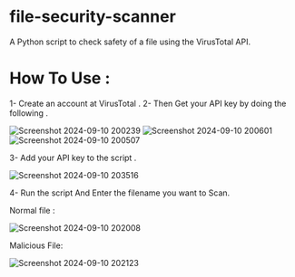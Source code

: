 # file-security-scanner
A Python script to check  safety of a file using the VirusTotal API.

<h1><strong>How To Use :</strong></h1>


1- Create an account at VirusTotal . 
2- Then Get your API key by doing the following . 

![Screenshot 2024-09-10 200239](https://github.com/user-attachments/assets/fd069e0f-4a62-4bdd-837d-274652f4c0dd)
![Screenshot 2024-09-10 200601](https://github.com/user-attachments/assets/46b56941-b9fe-4f32-86a4-35b2f2a39ac0)
![Screenshot 2024-09-10 200507](https://github.com/user-attachments/assets/35f21d24-36d9-4f18-a5b3-eb7afeb621f3)


3- Add your API key to the script .

![Screenshot 2024-09-10 203516](https://github.com/user-attachments/assets/ef8fbeee-f856-43a9-b875-55c982d17ed6)


4- Run the script And Enter the filename you want to Scan. 

Normal file : 

![Screenshot 2024-09-10 202008](https://github.com/user-attachments/assets/b3adacb6-77f7-4866-bac5-ac6ebd19127f)

Malicious File: 

![Screenshot 2024-09-10 202123](https://github.com/user-attachments/assets/087d2683-456d-43de-b64d-ec0b8ef1bc92)
